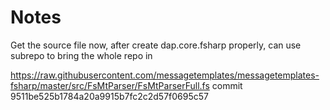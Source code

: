 # Notes
Get the source file now, after create dap.core.fsharp properly, can use subrepo to bring the whole repo in

https://raw.githubusercontent.com/messagetemplates/messagetemplates-fsharp/master/src/FsMtParser/FsMtParserFull.fs
commit 9511be525b1784a20a9915b7fc2c2d57f0695c57
